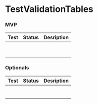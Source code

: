 # TestValidationTables

### MVP

| Test | Status | Desription|
|------|--------|-----------|
|||
|||
|||
|||
|||
|||
|||
|||

### Optionals
| Test | Status | Desription|
|------|--------|-----------|
|||
|||
|||
|||
|||
|||
|||